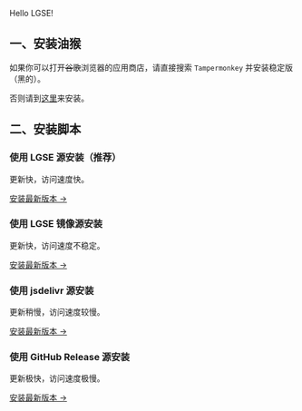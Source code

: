 Hello LGSE!

## 一、安装油猴

如果你可以打开~~谷歌~~浏览器的应用商店，请直接搜索 `Tampermonkey` 并安装稳定版（黑的）。

否则请到[这里](https://www.crxsoso.com/webstore/detail/dhdgffkkebhmkfjojejmpbldmpobfkfo)来安装。

## 二、安装脚本

### 使用 LGSE 源安装（推荐）

更新快，访问速度快。

[安装最新版本 ->](https://lgse-source.heyc.eu.org/LuoguShowEmoji.min.user.js)

### 使用 LGSE 镜像源安装

更新快，访问速度不稳定。

[安装最新版本 ->](https://lgse-source.netlify.app/LuoguShowEmoji.min.user.js)

### 使用 jsdelivr 源安装

更新稍慢，访问速度较慢。

[安装最新版本 ->](https://cdn.jsdelivr.net/gh/hyc-official/LuoguShowEmoji@latest/LuoguShowEmoji.min.user.js)

### 使用 GitHub Release 源安装

更新极快，访问速度极慢。

[安装最新版本 ->](https://github.com/hyc-official/LuoguShowEmoji/releases/latest/download/LuoguShowEmoji.min.user.js)
